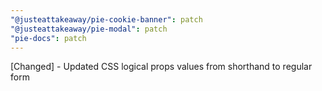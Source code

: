 ```yaml
---
"@justeattakeaway/pie-cookie-banner": patch
"@justeattakeaway/pie-modal": patch
"pie-docs": patch
---
```


[Changed] - Updated CSS logical props values from shorthand to regular form
